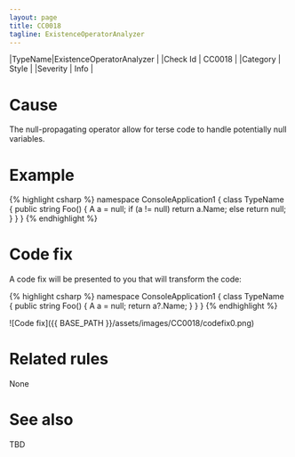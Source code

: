 ```yaml
---
layout: page
title: CC0018
tagline: ExistenceOperatorAnalyzer
---
```


|TypeName|ExistenceOperatorAnalyzer |
|Check Id | CC0018 |
|Category | Style |
|Severity | Info |

# Cause

The null-propagating operator allow for terse code to handle potentially null variables.

# Example

{% highlight csharp %}
namespace ConsoleApplication1
{
    class TypeName
    {
        public string Foo()
        {
            A a = null;
            if (a != null)
                return a.Name;
            else
                return null;
        }
    }
}
{% endhighlight %}

# Code fix

A code fix will be presented to you that will transform the code:

{% highlight csharp %}
namespace ConsoleApplication1
{
    class TypeName
    {
        public string Foo()
        {
            A a = null;
            return a?.Name;
        }
    }
}
{% endhighlight %}

![Code fix]({{ BASE_PATH }}/assets/images/CC0018/codefix0.png)

# Related rules

None

# See also

TBD
